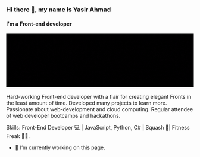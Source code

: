 ### Hi there 👋, my name is Yasir Ahmad
#### I'm a Front-end developer
![I'm a Front-end developer](GithubBanner.gif)

Hard-working Front-end developer with a flair for creating elegant Fronts in the least amount of time. Developed many projects to learn more. Passionate about web-development and cloud computing. Regular attendee of web developer bootcamps and hackathons.

Skills: Front-End Developer 💻 | JavaScript, Python, C# | Squash 🎾| Fitness Freak 🤸‍♀️.

- 🔭 I’m currently working on this page. 




